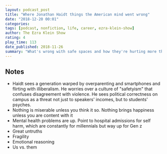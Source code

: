 ```yaml
---
layout: podcast_post
title: "Where Jonathan Haidt things the American mind went wrong"
date: "2018-12-20 00:01"
categories:
tags: [podcast, nonfiction, life, career, ezra-klein-show]
author: The Ezra Klein Show
rating: 4
play_time: 113
date_published: 2018-11-26
summary: "What's wrong with safe spaces and how they're hurting more than they're helping this generation"
---
```


## Notes

* Haidt sees a generation warped by overparenting and smartphones and flirting
with illiberalism. He worries over a culture of "safetyism" that confuses
disagreement with violence. He sees political correctness on campus as a threat
not just to speakers' incomes, but to students' psyches. 
* Nothing is miserable unless you think it so. Nothing brings happiness unless
you are content with it
* Mental health problems are up. Point to hospital admissions for self harm,
which are constantly for millennials but way up for Gen z 
* Great untruths
* Fragility
* Emotional reasoning
* Us vs. them
